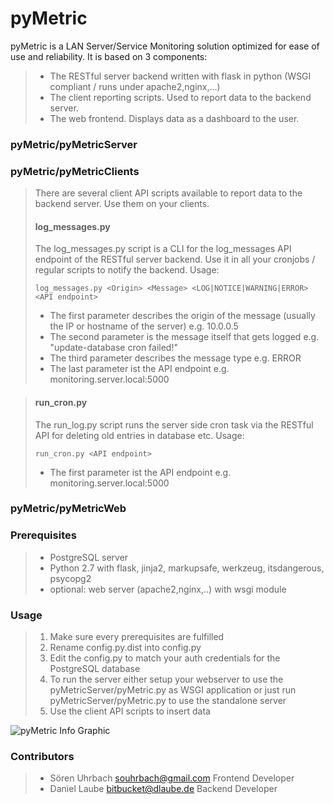# pyMetric #

pyMetric is a LAN Server/Service Monitoring solution optimized for ease of use and reliability. It is based on 3 components:

> * The RESTful server backend written with flask in python (WSGI compliant / runs under apache2,nginx,...)
> * The client reporting scripts. Used to report data to the backend server.
> * The web frontend. Displays data as a dashboard to the user.


### pyMetric/pyMetricServer ###


### pyMetric/pyMetricClients ###
> There are several client API scripts available to report data to the backend server. Use them on your clients.
>
> #### log_messages.py ####
> The log_messages.py script is a CLI for the log_messages API endpoint of the RESTful server backend. Use it in all your
> cronjobs / regular scripts to notify the backend.
> Usage:
>
> `log_messages.py <Origin> <Message> <LOG|NOTICE|WARNING|ERROR> <API endpoint>`
>
> * The first parameter describes the origin of the message (usually the IP or hostname of the server) e.g. 10.0.0.5
> * The second parameter is the message itself that gets logged e.g. "update-database cron failed!"
> * The third parameter describes the message type e.g. ERROR
> * The last parameter ist the API endpoint e.g. monitoring.server.local:5000


> #### run_cron.py ####
> The run_log.py script runs the server side cron task via the RESTful API for deleting old entries in database etc.
> Usage:
>
> `run_cron.py <API endpoint>`
>
> * The first parameter ist the API endpoint e.g. monitoring.server.local:5000


### pyMetric/pyMetricWeb ###


### Prerequisites ###
> * PostgreSQL server
> * Python 2.7 with flask, jinja2, markupsafe, werkzeug, itsdangerous, psycopg2
> * optional: web server (apache2,nginx,..) with wsgi module


### Usage ###
> 1. Make sure every prerequisites are fulfilled
> 2. Rename config.py.dist into config.py
> 3. Edit the config.py to match your auth credentials for the PostgreSQL database
> 4. To run the server either setup your webserver to use the pyMetricServer/pyMetric.py as WSGI application or just run pyMetricServer/pyMetric.py to use the standalone server
> 5. Use the client API scripts to insert data

![pyMetric Info Graphic](https://bitbucket.org/laubed/pyMetric/raw/master/images/explanation.png)



### Contributors ###
> * Sören Uhrbach <souhrbach@gmail.com> Frontend Developer
> * Daniel Laube <bitbucket@dlaube.de> Backend Developer
